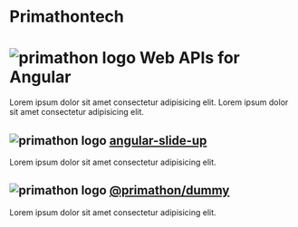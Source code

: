 # Primathontech

# ![primathon logo](https://primathon.in/assets/img/logo-primathon.png) Web APIs for Angular

Lorem ipsum dolor sit amet consectetur adipisicing elit. Lorem ipsum dolor sit amet consectetur adipisicing elit.

## ![primathon logo](https://primathon.in/assets/img/logo-primathon.png) [angular-slide-up](https://github.com/primathontech/angular-slideup)

Lorem ipsum dolor sit amet consectetur adipisicing elit.

## ![primathon logo](https://primathon.in/assets/img/logo-primathon.png) [@primathon/dummy](https://github.com/primathontech)

Lorem ipsum dolor sit amet consectetur adipisicing elit.
